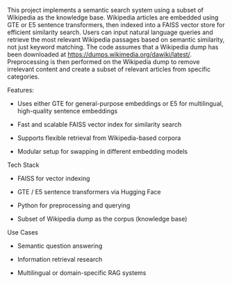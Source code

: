 This project implements a semantic search system using a subset of Wikipedia as the knowledge base. Wikipedia articles are embedded using GTE or E5 sentence transformers, then indexed into a FAISS vector store for efficient similarity search. 
Users can input natural language queries and retrieve the most relevant Wikipedia passages based on semantic similarity, not just keyword matching. The code assumes that a Wikipedia dump has been downloaded at https://dumps.wikimedia.org/dawiki/latest/. Preprocessing is then performed on the Wikipedia dump to remove irrelevant content and create a subset of relevant articles from specific categories.

Features:
- Uses either GTE for general-purpose embeddings or E5 for multilingual, high-quality sentence embeddings

- Fast and scalable FAISS vector index for similarity search

- Supports flexible retrieval from Wikipedia-based corpora

- Modular setup for swapping in different embedding models

Tech Stack
- FAISS for vector indexing

- GTE / E5 sentence transformers via Hugging Face

- Python for preprocessing and querying

- Subset of Wikipedia dump as the corpus (knowledge base)

Use Cases
- Semantic question answering

- Information retrieval research

- Multilingual or domain-specific RAG systems
